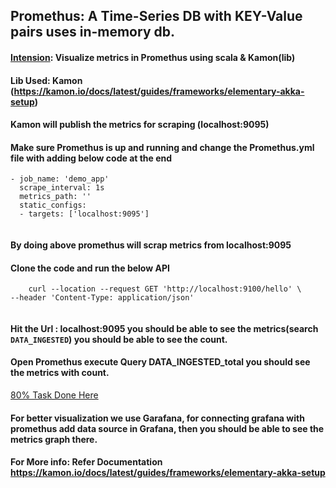 ## Promethus: A Time-Series DB with KEY-Value pairs uses in-memory db.

#### <ins> Intension</ins>: Visualize metrics in Promethus using scala & Kamon(lib)

#### Lib Used: Kamon (https://kamon.io/docs/latest/guides/frameworks/elementary-akka-setup)

#### Kamon will publish the metrics for scraping (localhost:9095)

#### Make sure Promethus is up and running and change the Promethus.yml file with adding below code at the end

``` 
- job_name: 'demo_app'
  scrape_interval: 1s
  metrics_path: ''
  static_configs:
  - targets: ['localhost:9095']
    
```
    
#### By doing above promethus will scrap metrics from localhost:9095
#### Clone the code and run the below API
    
```
    curl --location --request GET 'http://localhost:9100/hello' \
--header 'Content-Type: application/json'
    
```   
####  Hit the Url : localhost:9095 you should be able to see the metrics(search `DATA_INGESTED`) you should be able to see the count.

#### Open Promethus execute Query DATA_INGESTED_total you should see the metrics with count.

<ins> 80% Task Done Here </ins>



#### For better visualization we use Garafana, for connecting grafana with promethus add data source in Grafana, then you should be able to see the metrics graph there.
#### For More info: Refer Documentation https://kamon.io/docs/latest/guides/frameworks/elementary-akka-setup
    
